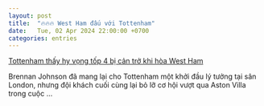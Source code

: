 ```yaml
---
layout: post
title:  "🔥🔥🔥 West Ham đấu với Tottenham"
date:   Tue, 02 Apr 2024 22:00:00 +0700
categories: entries
---
```

[Tottenham thấy hy vọng tốp 4 bị cản trở khi hòa West Ham](https://thethao.sggp.org.vn/tottenham-thay-hy-vong-top-4-bi-can-tro-khi-hoa-west-ham-post733568.html)

Brennan Johnson đã mang lại cho Tottenham một khởi đầu lý tưởng tại sân London, nhưng đội khách cuối cùng lại bỏ lỡ cơ hội vượt qua Aston Villa trong cuộc&nbsp;...

